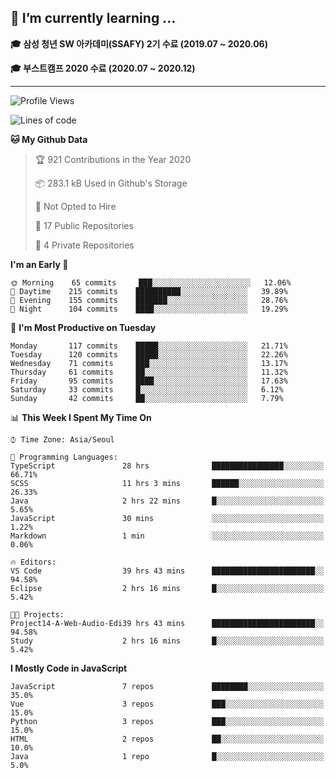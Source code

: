## 🌱 I’m currently learning ...

**🎓 삼성 청년 SW 아카데미(SSAFY) 2기 수료 (2019.07 ~ 2020.06)**

**🎓 부스트캠프 2020 수료 (2020.07 ~ 2020.12)**
 
-----

<!--START_SECTION:waka-->
![Profile Views](http://img.shields.io/badge/Profile%20Views-7-blue)

![Lines of code](https://img.shields.io/badge/From%20Hello%20World%20I%27ve%20Written-4389%20lines%20of%20code-blue)

**🐱 My Github Data** 

> 🏆 921 Contributions in the Year 2020
 > 
> 📦 283.1 kB Used in Github's Storage 
 > 
> 🚫 Not Opted to Hire
 > 
> 📜 17 Public Repositories 
 > 
> 🔑 4 Private Repositories  
 > 
**I'm an Early 🐤** 

```text
🌞 Morning    65 commits     ███░░░░░░░░░░░░░░░░░░░░░░   12.06% 
🌆 Daytime    215 commits    ██████████░░░░░░░░░░░░░░░   39.89% 
🌃 Evening    155 commits    ███████░░░░░░░░░░░░░░░░░░   28.76% 
🌙 Night      104 commits    ████░░░░░░░░░░░░░░░░░░░░░   19.29%

```
📅 **I'm Most Productive on Tuesday** 

```text
Monday       117 commits    █████░░░░░░░░░░░░░░░░░░░░   21.71% 
Tuesday      120 commits    █████░░░░░░░░░░░░░░░░░░░░   22.26% 
Wednesday    71 commits     ███░░░░░░░░░░░░░░░░░░░░░░   13.17% 
Thursday     61 commits     ██░░░░░░░░░░░░░░░░░░░░░░░   11.32% 
Friday       95 commits     ████░░░░░░░░░░░░░░░░░░░░░   17.63% 
Saturday     33 commits     █░░░░░░░░░░░░░░░░░░░░░░░░   6.12% 
Sunday       42 commits     ██░░░░░░░░░░░░░░░░░░░░░░░   7.79%

```


📊 **This Week I Spent My Time On** 

```text
⌚︎ Time Zone: Asia/Seoul

💬 Programming Languages: 
TypeScript               28 hrs              ████████████████░░░░░░░░░   66.71% 
SCSS                     11 hrs 3 mins       ██████░░░░░░░░░░░░░░░░░░░   26.33% 
Java                     2 hrs 22 mins       █░░░░░░░░░░░░░░░░░░░░░░░░   5.65% 
JavaScript               30 mins             ░░░░░░░░░░░░░░░░░░░░░░░░░   1.22% 
Markdown                 1 min               ░░░░░░░░░░░░░░░░░░░░░░░░░   0.06%

🔥 Editors: 
VS Code                  39 hrs 43 mins      ███████████████████████░░   94.58% 
Eclipse                  2 hrs 16 mins       █░░░░░░░░░░░░░░░░░░░░░░░░   5.42%

🐱‍💻 Projects: 
Project14-A-Web-Audio-Edi39 hrs 43 mins      ███████████████████████░░   94.58% 
Study                    2 hrs 16 mins       █░░░░░░░░░░░░░░░░░░░░░░░░   5.42%

```

**I Mostly Code in JavaScript** 

```text
JavaScript               7 repos             ████████░░░░░░░░░░░░░░░░░   35.0% 
Vue                      3 repos             ███░░░░░░░░░░░░░░░░░░░░░░   15.0% 
Python                   3 repos             ███░░░░░░░░░░░░░░░░░░░░░░   15.0% 
HTML                     2 repos             ██░░░░░░░░░░░░░░░░░░░░░░░   10.0% 
Java                     1 repo              █░░░░░░░░░░░░░░░░░░░░░░░░   5.0%

```



<!--END_SECTION:waka-->
